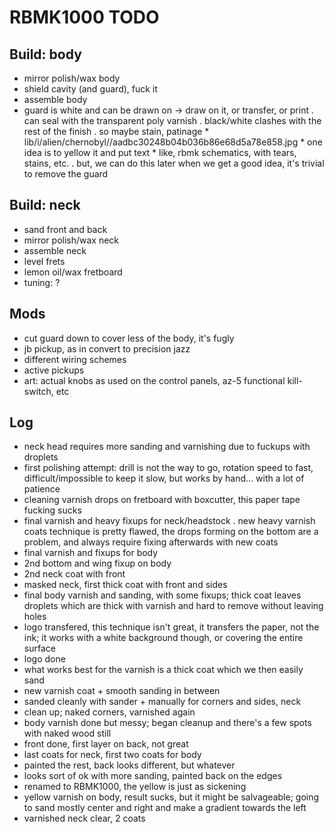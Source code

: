 # RBMK1000 TODO

## Build: body
- mirror polish/wax body
- shield cavity (and guard), fuck it
- assemble body
- guard is white and can be drawn on → draw on it, or transfer, or print
	. can seal with the transparent poly varnish
	. black/white clashes with the rest of the finish
	. so maybe stain, patinage
		* lib/i/alien/chernobyl//aadbc30248b04b036b86e68d5a78e858.jpg
		* one idea is to yellow it and put text
		* like, rbmk schematics, with tears, stains, etc.
	. but, we can do this later when we get a good idea,
	it's trivial to remove the guard

## Build: neck
- sand front and back
- mirror polish/wax neck
- assemble neck
- level frets
- lemon oil/wax fretboard
- tuning: ?

## Mods
- cut guard down to cover less of the body, it's fugly
- jb pickup, as in convert to precision jazz
- different wiring schemes
- active pickups
- art: actual knobs as used on the control panels,
az-5 functional kill-switch, etc

## Log
- neck head requires more sanding and varnishing due to fuckups with droplets
- first polishing attempt: drill is not the way to go,
rotation speed to fast, difficult/impossible to keep it slow,
but works by hand...  with a lot of patience
- cleaning varnish drops on fretboard with boxcutter,
this paper tape fucking sucks
- final varnish and heavy fixups for neck/headstock
	. new heavy varnish coats technique is pretty flawed,
	the drops forming on the bottom are a problem,
	and always require fixing afterwards with new coats
- final varnish and fixups for body
- 2nd bottom and wing fixup on body
- 2nd neck coat with front
- masked neck, first thick coat with front and sides
- final body varnish and sanding, with some fixups; thick coat leaves droplets which are thick with varnish and hard to remove without leaving holes
- logo transfered, this technique isn't great, it transfers the paper, not the ink;
it works with a white background though, or covering the entire surface
- logo done
- what works best for the varnish is a thick coat which we then easily sand
- new varnish coat + smooth sanding in between
- sanded cleanly with sander + manually for corners and sides, neck
- clean up; naked corners, varnished again
- body varnish done but messy; began cleanup and there's a few spots with naked wood still
- front done, first layer on back, not great
- last coats for neck, first two coats for body
- painted the rest, back looks different, but whatever
- looks sort of ok with more sanding, painted back on the edges
- renamed to RBMK1000, the yellow is just as sickening
- yellow varnish on body, result sucks,
but it might be salvageable;
going to sand mostly center and right and make a gradient towards the left
- varnished neck clear, 2 coats
